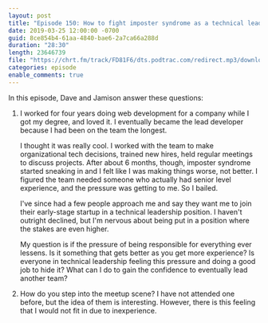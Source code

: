 ```yaml
---
layout: post
title: "Episode 150: How to fight imposter syndrome as a technical lead and Getting in to meetups"
date: 2019-03-25 12:00:00 -0700
guid: 8ce854b4-61aa-4840-bae6-2a7ca66a288d
duration: "28:30"
length: 23646739
file: "https://chrt.fm/track/FD81F6/dts.podtrac.com/redirect.mp3/download.softskills.audio/sse-150.mp3"
categories: episode
enable_comments: true
---
```


In this episode, Dave and Jamison answer these questions:

1. I worked for four years doing web development for a company while I got my degree, and loved it. I eventually became the lead developer because I had been on the team the longest.
   
   I thought it was really cool. I worked with the team to make organizational tech decisions, trained new hires, held regular meetings to discuss projects. After about 6 months, though, imposter syndrome started sneaking in and I felt like I was making things worse, not better. I figured the team needed someone who actually had senior level experience, and the pressure was getting to me. So I bailed.
   
   I've since had a few people approach me and say they want me to join their early-stage startup in a technical leadership position. I haven't outright declined, but I'm nervous about being put in a position where the stakes are even higher.
   
   My question is if the pressure of being responsible for everything ever lessens. Is it something that gets better as you get more experience? Is everyone in technical leadership feeling this pressure and doing a good job to hide it? What can I do to gain the confidence to eventually lead another team?


2. How do you step into the meetup scene? I have not attended one before, but the idea of them is interesting. However, there is this feeling that I would not fit in due to inexperience.
